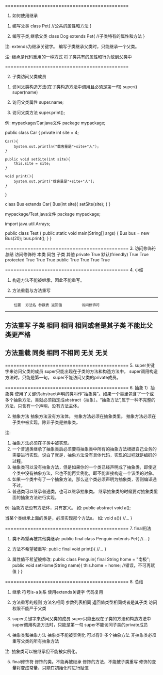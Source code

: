 ============================================

1. 如何使用继承
1) 编写父类
class Pet{
    //公共的属性和方法
}

2) 编写子类,继承父类
class Dog extends Pet{
    //子类特有的属性和方法
}

注:
extends为继承关键字。
编写子类继承父类时，只能继承一个父类。

注:
继承是代码重用的一种方式
将子类共有的属性和行为放到父类中

============================================

2. 子类访问父类成员
1) 访问父类构造方法(在子类构造方法中调用且必须是第一句)
super()
super(name)

2) 访问父类属性
super.name;

3) 访问父类方法
super.print();

例:
mypackage/Car.java文件
package mypackage;

public class Car {
	private int site = 4;
	
	Car(){
		System.out.println("载客量是"+site+"人");
	}
	
	public void setSite(int site){
		this.site = site;
	}
	
	void print(){
		System.out.print("载客量是"+site+"人");
	}
}

class Bus extends Car{
	Bus(int site){
		setSite(site);
	}
}

mypackage/Test.java文件
package mypackage;

import java.util.Arrays;

public class Test {
	public static void main(String[] args) {
		Bus bus = new Bus(20);
		bus.print();
	}
}


============================================
3. 访问修饰符总结
访问修饰符	本类	同包	子类	其他
private		True
默认(friendly)	True	True
protected	True	True	True
public		True	True	True	True


============================================
4. 小结
1) 构造方法不能被继承，因此不能重写。

2) 方法重载与方法重写
------------------------------------------------------------------------------
		位置	方法名	参数表	返回值			访问修饰符
------------------------------------------------------------------------------
方法重写	子类	相同	相同	相同或者是其子类	不能比父类更严格
------------------------------------------------------------------------------
方法重载	同类	相同	不相同	无关			无关
------------------------------------------------------------------------------


============================================
5. super关键字来访问父类的成员
super只能出现在子类的方法和构造方法中。
super调用构造方法时，只能是第一句。
super不能访问父类的private成员。


============================================
6. 抽象
1）抽象类
    使用了关键词abstract声明的类叫作“抽象类”。如果一个类里包含了一个或多个抽象方法，类就必须指定成abstract（抽象）。“抽象方法”,属于一种不完整的方法，只含有一个声明，没有方法主体。

2) 抽象方法
抽象方法没有方法体。
抽象方法必须在抽象类里。
抽象方法必须在子类中被实现，除非子类是抽象类。

注:
1) 抽象方法必须在子类中被实现。
2) 一个普通类继承了抽象类后必须要将抽象类中所有的抽象方法根据自己业务的需要进行实现，说白了就是，抽象方法没有具体代码，实现的过程就是编码的过程。
3) 抽象类可以没有抽象方法，但是如果你的一个类已经声明成了抽象类，即使这个类中没有抽象方法，它也不能再实例化，即不能直接构造一个该类的对象。
4) 如果一个类中有了一个抽象方法，那么这个类必须声明为抽象类，否则编译通不过。
5) 普通类可以继承普通类，也可以继承抽象类。
   继承抽象类的时候要对抽象类里面的抽象方法进行实现。

例:
抽象方法没有方法体，只有定义。
如: public abstract void a();

当某个类继承上面的类是，必须实现那个方法a。
如:
void a(){
    //...
}


============================================
7. final用法
1) 类不希望再被其他类继承:
public final class Penguin extends Pet{
    //...
}

2) 方法不希望被重写:
public final void print(){
    //...
}

3) 属性值不希望被修改:
public class Penguin{
    final String home = "南极";
    public void setHome(String name){
	this.home = home;  //错误，不可再赋值
    }
}


============================================
8. 总结

1) 继承
符号is-a关系
使用extends关键字
代码复用

2) 方法重写的规则
方法名相同
参数列表相同
返回值类型相同或者是其子类
访问权限不能严于父类

3) super关键字来访问父类的成员
super只能出现在子类的方法和构造方法中
super调用构造方法时，只能是第一句
super不能访问子类的private成员

4) 抽象类和抽象方法
抽象类不能被实例化
可以有0-多个抽象方法
非抽象类必须重写父类的所有抽象方法

注: 抽象类可以被继承但不能被实例化。

5) final修饰符
修饰的类，不能再被继承
修饰的方法，不能被子类重写
修饰的变量将变成常量，只能在初始化时进行赋值



